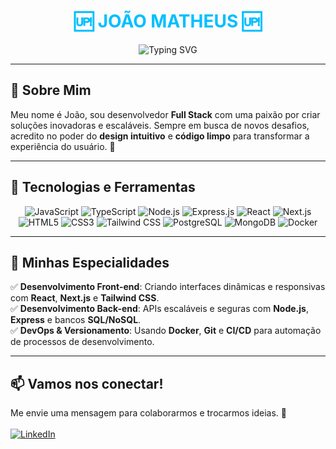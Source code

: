 <h1 align="center" style="color: #00BFFF;">🆙 JOÃO MATHEUS 🆙</h1>

<p align="center">
  <img src="https://readme-typing-svg.demolab.com?font=Fira+Code&weight=600&size=22&duration=4000&pause=800&color=00BFFF&center=true&vCenter=true&random=false&width=450&height=30&lines=Desenvolvedor+Full+Stack;Apaixonado+por+tecnologia;Criando+experiências+dinâmicas" alt="Typing SVG">
</p>

---

## 🚀 Sobre Mim  
Meu nome é João, sou desenvolvedor **Full Stack** com uma paixão por criar soluções inovadoras e escaláveis. Sempre em busca de novos desafios, acredito no poder do **design intuitivo** e **código limpo** para transformar a experiência do usuário. 🚀

---

## 🔧 Tecnologias e Ferramentas  
<p align="center">
  <img src="https://img.shields.io/badge/JavaScript-F7DF1E?style=for-the-badge&logo=javascript&logoColor=black" alt="JavaScript"/>
  <img src="https://img.shields.io/badge/TypeScript-3178C6?style=for-the-badge&logo=typescript&logoColor=white" alt="TypeScript"/>
  <img src="https://img.shields.io/badge/Node.js-339933?style=for-the-badge&logo=nodedotjs&logoColor=white" alt="Node.js"/>
  <img src="https://img.shields.io/badge/Express.js-000000?style=for-the-badge&logo=express&logoColor=white" alt="Express.js"/>
  <img src="https://img.shields.io/badge/React-61DAFB?style=for-the-badge&logo=react&logoColor=black" alt="React"/>
  <img src="https://img.shields.io/badge/Next.js-000000?style=for-the-badge&logo=nextdotjs&logoColor=white" alt="Next.js"/>
  <img src="https://img.shields.io/badge/HTML5-E34F26?style=for-the-badge&logo=html5&logoColor=white" alt="HTML5"/>
  <img src="https://img.shields.io/badge/CSS3-1572B6?style=for-the-badge&logo=css3&logoColor=white" alt="CSS3"/>
  <img src="https://img.shields.io/badge/Tailwind_CSS-38B2AC?style=for-the-badge&logo=tailwind-css&logoColor=white" alt="Tailwind CSS"/>
  <img src="https://img.shields.io/badge/PostgreSQL-4169E1?style=for-the-badge&logo=postgresql&logoColor=white" alt="PostgreSQL"/>
  <img src="https://img.shields.io/badge/MongoDB-47A248?style=for-the-badge&logo=mongodb&logoColor=white" alt="MongoDB"/>
  <img src="https://img.shields.io/badge/Docker-2496ED?style=for-the-badge&logo=docker&logoColor=white" alt="Docker"/>
</p>

---

## 🌟 Minhas Especialidades  
✅ **Desenvolvimento Front-end**: Criando interfaces dinâmicas e responsivas com **React**, **Next.js** e **Tailwind CSS**.  
✅ **Desenvolvimento Back-end**: APIs escaláveis e seguras com **Node.js**, **Express** e bancos **SQL/NoSQL**.  
✅ **DevOps & Versionamento**: Usando **Docker**, **Git** e **CI/CD** para automação de processos de desenvolvimento.  

---

## 📫 Vamos nos conectar!  
<p align="left">
  Me envie uma mensagem para colaborarmos e trocarmos ideias. 🚀  
  <br><br>
  <a href="https://www.linkedin.com/in/joao-matheus-fietz/" target="_blank">
    <img src="https://img.shields.io/badge/LinkedIn-0077B5?style=for-the-badge&logo=linkedin&logoColor=white" alt="LinkedIn">
  </a>
</p>
